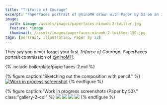 ```yaml
---
title: "Triforce of Courage"
excerpt: "PaperFaces portrait of @ninoMH drawn with Paper by 53 on an iPad."
image: 
  path: &image /assets/images/paperfaces-ninomh-2-twitter.jpg 
  feature: *image
  thumbnail: /assets/images/paperfaces-ninomh-2-twitter-150.jpg
tags: [portrait, illustration, Paper by 53]
---
```


They say you never forget your first *Triforce of Courage*. PaperFaces portrait commission of <a href="https://twitter.com/ninoMH">@ninoMH</a>.

{% include boilerplate/paperfaces-2.md %}

{% figure caption:"Sketching out the composition with pencil." %}
[![Work in process screenshot](/assets/images/paperfaces-ninomh-process-1-750.jpg)](/assets/images/paperfaces-ninomh-process-1-lg.jpg)
{% endfigure %}

{% figure caption:"Work in progress screenshots (Paper by 53)." class:"gallery-2-col" %}
[![](/assets/images/paperfaces-ninomh-process-2-600.jpg)](/assets/images/paperfaces-ninomh-process-2-lg.jpg)
[![](/assets/images/paperfaces-ninomh-process-3-600.jpg)](/assets/images/paperfaces-ninomh-process-3-lg.jpg)
[![](/assets/images/paperfaces-ninomh-process-4-600.jpg)](/assets/images/paperfaces-ninomh-process-4-lg.jpg)
[![](/assets/images/paperfaces-ninomh-process-5-600.jpg)](/assets/images/paperfaces-ninomh-process-5-lg.jpg)
{% endfigure %}

